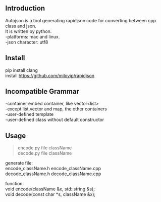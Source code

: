 Introduction  
---
Autojson is a tool generating rapidjson code for converting between cpp class and json.   
It is written by python.  
-platforms: mac and linux.  
-json character: utf8  

Install  
---
pip install clang  
install https://github.com/miloyip/rapidjson    

Incompatible Grammar  
---
-container embed container, like vector<list<T>>  
-except list,vector and map, the other containers     
-user-defined template  
-user-defined class without default constructor  

Usage  
---
>encode.py  file  className  
>decode.py  file  className  

generate file:  
encode_className.h  encode_className.cpp  
decode_className.h  decode_className.cpp  

function:  
void encode(className &x, std::string &s);  
void decode(const char *s, className &x);  

